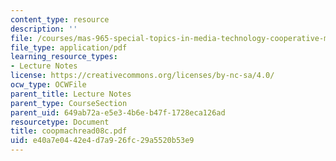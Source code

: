 ```yaml
---
content_type: resource
description: ''
file: /courses/mas-965-special-topics-in-media-technology-cooperative-machines-fall-2003/e40a7e0442e4d7a926fc29a5520b53e9_coopmachread08c.pdf
file_type: application/pdf
learning_resource_types:
- Lecture Notes
license: https://creativecommons.org/licenses/by-nc-sa/4.0/
ocw_type: OCWFile
parent_title: Lecture Notes
parent_type: CourseSection
parent_uid: 649ab72a-e5e3-4b6e-b47f-1728eca126ad
resourcetype: Document
title: coopmachread08c.pdf
uid: e40a7e04-42e4-d7a9-26fc-29a5520b53e9
---
```

